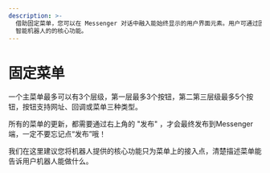 ```yaml
---
description: >-
  借助固定菜单，您可以在 Messenger 对话中融入能始终显示的用户界面元素。用户可通过固定菜单在对话的任何时刻轻松地发现和访问 Messenger
  智能机器人的的核心功能。
---
```


# 固定菜单

一个主菜单最多可以有3个层级，第一层最多3个按钮，第二第三层级最多5个按钮，按钮支持网址、回调或菜单三种类型。

所有的菜单的更新，都需要通过右上角的 "发布" ，才会最终发布到Messenger端，一定不要忘记点“发布”哦！

  
我们在这里建议您将机器人提供的核心功能只为菜单上的接入点，清楚描述菜单能告诉用户机器人能做什么。

